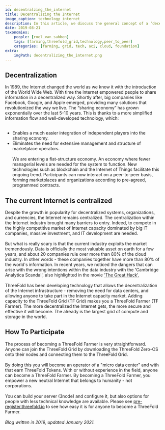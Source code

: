 ```yaml
---
id: decentralzing_the_internet
title: Decentralizing the Internet
image_caption: technology internet
description: In this article, we discuss the general concept of a ‘decentralized grid’ and how anyone can plug-in capacity to the ThreeFold Grid.
date: 2019-08-21
taxonomies:
    people: [roel_van_sabben]
    tags: [farming,threefold_grid,technology,peer_to_peer]
    categories: [farming, grid, tech, aci, cloud, foundation]
extra:
    imgPath: decentralizing_the_internet.png
---
```


## Decentralization

In 1989, the Internet changed the world as we know it with the introduction of the World Wide Web. With time the Internet empowered people to share information in a decentralized way. Shortly after, big companies like Facebook, Google, and Apple emerged, providing many solutions that revolutionized the way we live. The “sharing economy” has grown exponentially over the last 5-10 years. This is thanks to a more simplified information flow and well-developed technology, which:
<br/>
<br/>

- Enables a much easier integration of independent players into the sharing economy.
- Eliminates the need for extensive management and structure of marketplace operators.
  <br/>
  <br/>
  We are entering a flat-structure economy. An economy where fewer managerial levels are needed for the system to function. New technologies such as blockchain and the Internet of Things facilitate this ongoing trend. Participants can now interact on a peer-to-peer basis, forming marketplaces and organizations according to pre-agreed, programmed contracts.

## The current Internet is centralized

Despite the growth in popularity for decentralized systems, organizations, and currencies, the Internet remains centralized. The centralization within the Internet industry brought many barriers to entry. Indeed, to compete in the highly competitive market of Internet capacity dominated by big IT companies, massive investment, and IT development are needed.
<br/>
<br/>
But what is really scary is that the current industry exploits the market tremendously. Data is officially the most valuable asset on earth for a few years, and about 20 companies rule over more than 80% of the cloud industry. In other words - these companies together have more than 80% of the world's information. In recent years, we noticed the dangers that can arise with the wrong intentions within the data industry with the 'Cambridge Analytica Scandal', also highlighted in the movie ['The Great Hack'.](https://www.youtube.com/watch?v=iX8GxLP1FHo)
<br/>
<br/>
ThreeFold has been developing technology that allows the decentralization of the Internet infrastructure - removing the need for data centers, and allowing anyone to take part in the Internet capacity market. Adding capacity to the ThreeFold Grid (TF Grid) makes you a ThreeFold Farmer (TF Farmer). The more decentralized the Internet gets, the more secure and effective it will become. The already is the largest grid of compute and storage in the world.

## How To Participate

The process of becoming a ThreeFold Farmer is very straightforward. Anyone can join the ThreeFold Grid by downloading the ThreeFold Zero-OS onto their nodes and connecting them to the ThreeFold Grid.
<br/>
<br/>
By doing this you will become an operator of a "micro data center" and with that earn ThreeFold Tokens. With or without experience in the field, anyone can become a ThreeFold Farmer. By becoming a ThreeFold Farmer, you empower a new neutral Internet that belongs to humanity - not corporations.
<br/>
<br/>
You can build your server (3node) and configure it, but also options for people with less technical knowledge are available. Please see [pre-register.threefold.io](https://pre-register.threefold.io) to see how easy it is for anyone to become a ThreeFold Farmer.
<br/>
<br/>
_Blog written in 2019, updated January 2021._
<br/>
<br/>
